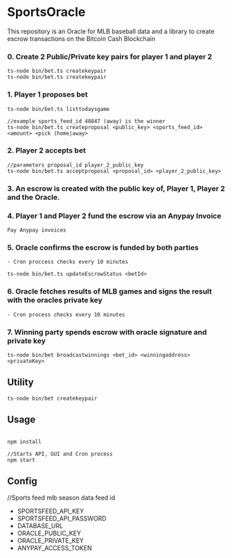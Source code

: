 
# SportsOracle

This repository is an Oracle for MLB baseball data and a library to create escrow transactions on the Bitcoin Cash Blockchain 

### 0. Create 2 Public/Private key pairs for player 1 and player 2

```
ts-node bin/bet.ts createkeypair
ts-node bin/bet.ts createkeypair

```

### 1. Player 1 proposes bet 

```
ts-node bin/bet.ts listtodaysgame 

//example sports_feed_id 48847 (away) is the winner   
ts-node bin/bet.ts createproposal <public_key> <sports_feed_id> <amount> <pick (home|away> 

```

### 2. Player 2 accepts bet 

 ```
 //parameters proposal_id player_2_public_key
 ts-node bin/bet.ts acceptproposal <proposal_id> <player_2_public_key>

 ```
 
### 3. An escrow is created with the public key of, Player 1, Player 2 and the Oracle.

### 4. Player 1 and Player 2 fund the escrow via an Anypay Invoice

 ```
 Pay Anypay invoices 
 ``` 
### 5. Oracle confirms the escrow is funded by both parties 
    - Cron proccess checks every 10 minutes
```
ts-node bin/bet.ts updateEscrowStatus <betId>

```
### 6. Oracle fetches results of MLB games and signs the result with the oracles private key
    - Cron process checks every 10 minutes 

### 7. Winning party spends escrow with oracle signature and private key 
 ```
 ts-node bin/bet broadcastwinnings <bet_id> <winningaddress> <privateKey>      
 ``` 

## Utility
```
ts-node bin/bet createkeypair 

```

## Usage

```

npm install

//Starts API, GUI and Cron process
npm start

```

## Config 
  //Sports feed mlb season data feed id
  - SPORTSFEED_API_KEY
  - SPORTSFEED_API_PASSWORD
  - DATABASE_URL
  - ORACLE_PUBLIC_KEY
  - ORACLE_PRIVATE_KEY
  - ANYPAY_ACCESS_TOKEN


